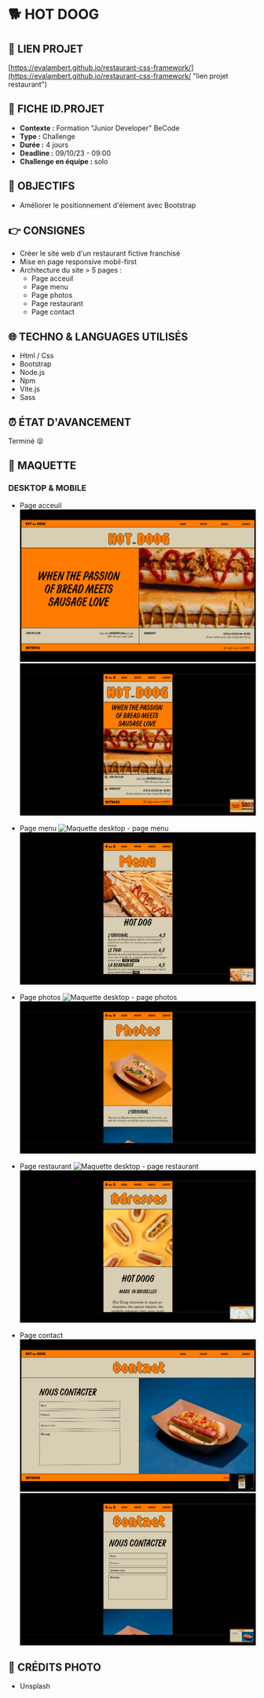 # 🐕 HOT DOOG

## 🔗 LIEN PROJET

[https://evalambert.github.io/restaurant-css-framework/](https://evalambert.github.io/restaurant-css-framework/ "lien projet restaurant")

## 📌 FICHE ID.PROJET

- **Contexte :** Formation "Junior Developer" BeCode
- **Type :** Challenge
- **Durée :** 4 jours
- **Deadline :** 09/10/23 - 09:00
- **Challenge en équipe :** solo

## 🎯 OBJECTIFS

- Améliorer le positionnement d'élement avec Bootstrap

## 👉 CONSIGNES

- Créer le site web d'un restaurant fictive franchisé
- Mise en page responsive mobil-first
- Architecture du site > 5 pages :
  - Page acceuil
  - Page menu
  - Page photos
  - Page restaurant
  - Page contact

## 🌐 TECHNO & LANGUAGES UTILISÉS

- Html / Css
- Bootstrap
- Node.js
- Npm
- Vite.js
- Sass

## ⏰ ÉTAT D'AVANCEMENT

Terminé 😝

## 👀 MAQUETTE

### DESKTOP & MOBILE

- Page acceuil
  ![Maquette desktop - page acceuil](src/img/maquette-18.png)
  ![Maquette mobile - page acceuil](src/img/maquette-1.png)

- Page menu
  ![Maquette desktop - page menu](src/img/maquette-2.png)
  ![Maquette mobile - page menu](src/img/maquette-4.png)
- Page photos
  ![Maquette desktop - page photos](src/img/maquette-6.png)
  ![Maquette mobile - page photos](src/img/maquette-9.png)

- Page restaurant
  ![Maquette desktop - page restaurant](src/img/maquette-11.png)
  ![Maquette mobile - page restaurant](src/img/maquette-15.png)

- Page contact
  ![Maquette desktop - page contact](src/img/maquette-19.png)
  ![Maquette mobile - page contact](src/img/maquette-20.png)

## 📸 CRÉDITS PHOTO

- Unsplash
